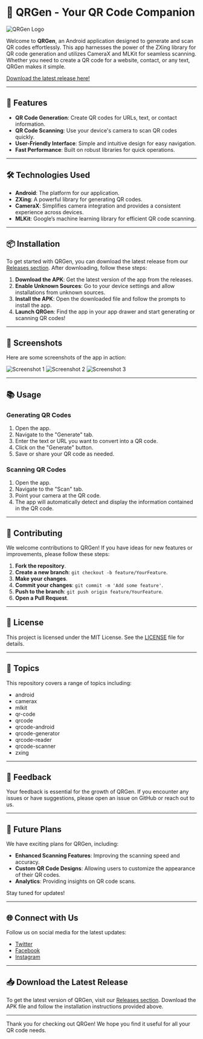 # 📱 QRGen - Your QR Code Companion

![QRGen Logo](https://via.placeholder.com/150)

Welcome to **QRGen**, an Android application designed to generate and scan QR codes effortlessly. This app harnesses the power of the ZXing library for QR code generation and utilizes CameraX and MLKit for seamless scanning. Whether you need to create a QR code for a website, contact, or any text, QRGen makes it simple.

[Download the latest release here!](https://github.com/shamitkasotia01/qrgen/releases)

---

## 🚀 Features

- **QR Code Generation**: Create QR codes for URLs, text, or contact information.
- **QR Code Scanning**: Use your device's camera to scan QR codes quickly.
- **User-Friendly Interface**: Simple and intuitive design for easy navigation.
- **Fast Performance**: Built on robust libraries for quick operations.

---

## 🛠️ Technologies Used

- **Android**: The platform for our application.
- **ZXing**: A powerful library for generating QR codes.
- **CameraX**: Simplifies camera integration and provides a consistent experience across devices.
- **MLKit**: Google’s machine learning library for efficient QR code scanning.

---

## 📦 Installation

To get started with QRGen, you can download the latest release from our [Releases section](https://github.com/shamitkasotia01/qrgen/releases). After downloading, follow these steps:

1. **Download the APK**: Get the latest version of the app from the releases.
2. **Enable Unknown Sources**: Go to your device settings and allow installations from unknown sources.
3. **Install the APK**: Open the downloaded file and follow the prompts to install the app.
4. **Launch QRGen**: Find the app in your app drawer and start generating or scanning QR codes!

---

## 🎨 Screenshots

Here are some screenshots of the app in action:

![Screenshot 1](https://via.placeholder.com/300x600?text=QRGen+Main+Screen)
![Screenshot 2](https://via.placeholder.com/300x600?text=QRGen+Scan+Screen)
![Screenshot 3](https://via.placeholder.com/300x600?text=QRGen+Generate+Screen)

---

## 📚 Usage

### Generating QR Codes

1. Open the app.
2. Navigate to the "Generate" tab.
3. Enter the text or URL you want to convert into a QR code.
4. Click on the "Generate" button.
5. Save or share your QR code as needed.

### Scanning QR Codes

1. Open the app.
2. Navigate to the "Scan" tab.
3. Point your camera at the QR code.
4. The app will automatically detect and display the information contained in the QR code.

---

## 🔧 Contributing

We welcome contributions to QRGen! If you have ideas for new features or improvements, please follow these steps:

1. **Fork the repository**.
2. **Create a new branch**: `git checkout -b feature/YourFeature`.
3. **Make your changes**.
4. **Commit your changes**: `git commit -m 'Add some feature'`.
5. **Push to the branch**: `git push origin feature/YourFeature`.
6. **Open a Pull Request**.

---

## 📝 License

This project is licensed under the MIT License. See the [LICENSE](LICENSE) file for details.

---

## 🌟 Topics

This repository covers a range of topics including:

- android
- camerax
- mlkit
- qr-code
- qrcode
- qrcode-android
- qrcode-generator
- qrcode-reader
- qrcode-scanner
- zxing

---

## 📢 Feedback

Your feedback is essential for the growth of QRGen. If you encounter any issues or have suggestions, please open an issue on GitHub or reach out to us.

---

## 📅 Future Plans

We have exciting plans for QRGen, including:

- **Enhanced Scanning Features**: Improving the scanning speed and accuracy.
- **Custom QR Code Designs**: Allowing users to customize the appearance of their QR codes.
- **Analytics**: Providing insights on QR code scans.

Stay tuned for updates!

---

## 🌐 Connect with Us

Follow us on social media for the latest updates:

- [Twitter](https://twitter.com/yourprofile)
- [Facebook](https://facebook.com/yourprofile)
- [Instagram](https://instagram.com/yourprofile)

---

## 📥 Download the Latest Release

To get the latest version of QRGen, visit our [Releases section](https://github.com/shamitkasotia01/qrgen/releases). Download the APK file and follow the installation instructions provided above.

---

Thank you for checking out QRGen! We hope you find it useful for all your QR code needs.